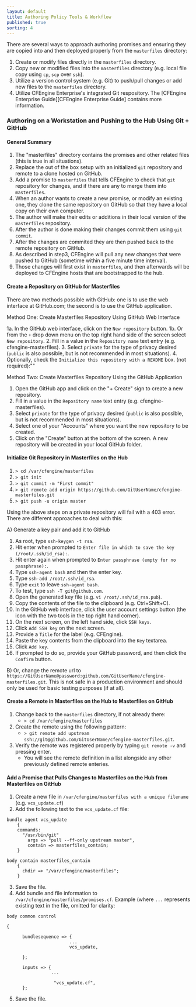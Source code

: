 ```yaml
---
layout: default
title: Authoring Policy Tools & Workflow 
published: true
sorting: 4
---
```


There are several ways to approach authoring promises and ensuring they are copied into and then deployed properly from the `masterfiles` directory:

1. Create or modify files directly in the `masterfiles` directory.
2. Copy new or modified files into the `masterfiles` directory (e.g. local file copy using `cp`, `scp` over `ssh`).
3. Utilize a version control system (e.g. Git) to push/pull changes or add new files to the `masterfiles` directory.
4. Utilize CFEngine Enterprise's integrated Git respository. The [CFEngine Enterprise Guide][CFEngine Enterprise Guide] contains more information.

### Authoring on a Workstation and Pushing to the Hub Using Git + GitHub

#### General Summary ####

1. The "masterfiles" directory contains the promises and other related files (this is true in all situations).
2. Replace the out of the box setup with an initialized `git` repository and remote to a clone hosted on GitHub.
3. Add a promise to `masterfiles` that tells CFEngine to check that `git` repository for changes, and if there are any to merge them into `masterfiles`.
4. When an author wants to create a new promise, or modify an existing one, they clone the same repository on GitHub so that they have a local copy on their own computer.
5. The author will make their edits or additions in their local version of the `masterfiles` repository.
6. After the author is done making their changes commit them using `git commit`.
6. After the changes are commited they are then pushed back to the remote repository on GitHub.
7. As described in step3, CFEngine will pull any new changes that were pushed to GitHub (sometime within a five minute time interval).
8. Those changes will first exist in `masterfiles`, and then afterwards will be deployed to CFEngine hosts that are bootstrapped to the hub.

#### Create a Repository on GitHub for Masterfiles ####

There are two methods possible with GitHub: one is to use the web interface at GitHub.com; the second is to use the GitHub application.

Method One: Create Masterfiles Repository Using GitHub Web Interface 

1a. In the GitHub web interface, click on the `New repository` button.
1b. Or from the `+` drop down menu on the top right hand side of the screen select `New repository`.
2. Fill in a value in the `Repository name` text entry (e.g. cfengine-masterfiles).
3. Select `private` for the type of privacy desired (`public` is also possible, but is not recommended in most situations).
4. Optionally, check the `Initialize this repository with a README` box. (not required):""

Method Two: Create Masterfiles Repository Using the GitHub Application

1. Open the GitHub app and click on the "+ Create" sign to create a new repository.
2. Fill in a value in the `Repository name` text entry (e.g. cfengine-masterfiles).
3. Select `private` for the type of privacy desired (`public` is also possible, but is not recommended in most situations).
4. Select one of your "Accounts" where you want the new repository to be created.
5. Click on the "Create" button at the bottom of the screen. A new repository will be created in your local GitHub folder.


#### Initialize Git Repository in Masterfiles on the Hub ####

1. `> cd /var/cfengine/masterfiles`
2. `> git init`
3. `> git commit -m "First commit"`
4. `> git remote add origin https://github.com/GitUserName/cfengine-masterfiles.git`
5. `> git push -u origin master`

Using the above steps on a private repository will fail with a 403 error. There are different approaches to deal with this:

A) Generate a key pair and add it to GitHub

1. As root, type `ssh-keygen -t rsa`.
2. Hit enter when prompted to `Enter file in which to save the key (/root/.ssh/id_rsa):`.
3. Hit enter again when prompted to `Enter passphrase (empty for no passphrase):`.
4. Type `ssh-agent bash` and then the enter key.
5. Type `ssh-add /root/.ssh/id_rsa`.
6. Type `exit` to leave `ssh-agent bash`.
7. To test, type `ssh -T git@github.com`.
8. Open the generated key file (e.g. `vi /root/.ssh/id_rsa.pub`).
9. Copy the contents of the file to the clipboard (e.g. Ctrl+Shift+C).
10. In the GitHub web interface, click the user account settings button (the icon with the two tools in the top right hand corner).
11. On the next screen, on the left hand side, click `SSH keys`.
12. Click `Add SSH key` on the next screen.
13. Provide a `Title` for the label (e.g. CFEngine).
14. Paste the key contents from the clipboard into the `Key` textarea.
15. Click `Add key`.
16. If prompted to do so, provide your GitHub password, and then click the `Confirm` button.	

B) Or, change the remote url to `https://GitUserName@password:github.com/GitUserName/cfengine-masterfiles.git`. This is not safe in a production environment and should only be used for basic testing purposes (if at all).

#### Create a Remote in Masterfiles on the Hub to Masterfiles on GitHub ####

1. Change back to the `masterfiles` directory, if not already there:
	* `> cd /var/cfengine/masterfiles`
2. Create the remote using the following pattern: 
	* `> git remote add upstream ssh://git@github.com/GitUserName/cfengine-masterfiles.git`.
3. Verify the remote was registered properly by typing `git remote -v` and pressing enter.
	* You will see the remote definition in a list alongside any other previously defined remote enteries.

#### Add a Promise that Pulls Changes to Masterfiles on the Hub from Masterfiles on GitHub ####

1. Create a new file in `/var/cfengine/masterfiles with a unique filename` (e.g. `vcs_update.cf`)
2. Add the following text to the `vcs_update.cf` file:

```cf3
bundle agent vcs_update
    {
    commands:
      "/usr/bin/git"
        args => "pull --ff-only upstream master",
        contain => masterfiles_contain;
    }

body contain masterfiles_contain
    {
      chdir => "/var/cfengine/masterfiles";
    }
```

3. Save the file.
4. Add bundle and file information to `/var/cfengine/masterfiles/promises.cf`. Example (where `...` represents existing text in the file, omitted for clarity:

```cf3
body common control

{

      bundlesequence => {
						...
                        vcs_update,

      };

      inputs => {
                 ...
				 
                  "vcs_update.cf",
      };
```

5. Save the file.